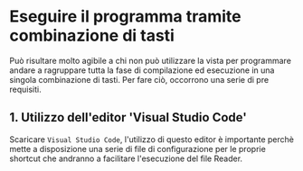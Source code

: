 # Eseguire il programma tramite combinazione di tasti 
Può risultare molto agibile a chi non può utilizzare la vista per programmare andare a ragruppare tutta la fase di compilazione ed esecuzione in una singola combinazione di tasti. 
Per fare ciò, occorrono una serie di pre requisiti. 

## 1. Utilizzo dell'editor 'Visual Studio Code'
Scaricare `Visual Studio Code`, l'utilizzo di questo editor è importante perchè mette a disposizione una serie di file di configurazione per le proprie shortcut che andranno a facilitare 
l'esecuzione del file Reader.

